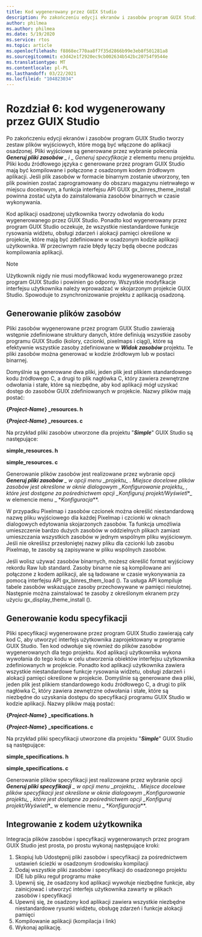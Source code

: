 ```yaml
---
title: Kod wygenerowany przez GUIX Studio
description: Po zakończeniu edycji ekranów i zasobów program GUIX Studio tworzy zestaw plików wyjściowych, które mogą być włączone do aplikacji osadzonej.
author: philmea
ms.author: philmea
ms.date: 5/19/2020
ms.service: rtos
ms.topic: article
ms.openlocfilehash: f8868ec770aa8f7f35d2866b99e3eb8f501281a8
ms.sourcegitcommit: e3d42e1f2920ec9cb002634b542bc20754f9544e
ms.translationtype: MT
ms.contentlocale: pl-PL
ms.lasthandoff: 03/22/2021
ms.locfileid: "104823034"
---
```

# <a name="chapter-6-guix-studio-generated-code"></a>Rozdział 6: kod wygenerowany przez GUIX Studio

Po zakończeniu edycji ekranów i zasobów program GUIX Studio tworzy zestaw plików wyjściowych, które mogą być włączone do aplikacji osadzonej. Pliki wyjściowe są generowane przez wybranie polecenia ***Generuj pliki zasobów** _ i _ *_Generuj specyfikacje_** z elementu menu projektu. Pliki kodu źródłowego języka c generowane przez program GUIX Studio mają być kompilowane i połączone z osadzonym kodem źródłowym aplikacji. Jeśli plik zasobów w formacie binarnym zostanie utworzony, ten plik powinien zostać zaprogramowany do obszaru magazynu nietrwałego w miejscu docelowym, a funkcja interfejsu API GUIX gx_binres_theme_install powinna zostać użyta do zainstalowania zasobów binarnych w czasie wykonywania.

Kod aplikacji osadzonej użytkownika tworzy odwołania do kodu wygenerowanego przez GUIX Studio. Ponadto kod wygenerowany przez program GUIX Studio oczekuje, że wszystkie niestandardowe funkcje rysowania widżetu, obsługi zdarzeń i alokacji pamięci określone w projekcie, które mają być zdefiniowane w osadzonym kodzie aplikacji użytkownika. W przeciwnym razie błędy łączy będą obecne podczas kompilowania aplikacji.

> [!NOTE]
> Użytkownik nigdy nie musi modyfikować kodu wygenerowanego przez program GUIX Studio i powinien go odporny. Wszystkie modyfikacje interfejsu użytkownika należy wprowadzać w skojarzonym projekcie GUIX Studio. Spowoduje to zsynchronizowanie projektu z aplikacją osadzoną.

## <a name="generating-resource-files"></a>Generowanie plików zasobów

Pliki zasobów wygenerowane przez program GUIX Studio zawierają wstępnie zdefiniowane struktury danych, które definiują wszystkie zasoby programu GUIX Studio (kolory, czcionki, pixelmaps i ciągi), które są efektywnie wszystkie zasoby zdefiniowane w ***Widok zasobów*** projektu. Te pliki zasobów można generować w kodzie źródłowym lub w postaci binarnej.

Domyślnie są generowane dwa pliki, jeden plik jest plikiem standardowego kodu źródłowego C, a drugi to plik nagłówka C, który zawiera zewnętrzne odwołania i stałe, które są niezbędne, aby kod aplikacji mógł uzyskać dostęp do zasobów GUIX zdefiniowanych w projekcie. Nazwy plików mają postać:

**{*Project-Name*} _resources. h**

**{*Project-Name*} _resources. c**

Na przykład pliki zasobów utworzone dla projektu "***Simple***" GUIX Studio są następujące:

**simple_resources. h**

**simple_resources. c**

Generowanie plików zasobów jest realizowane przez wybranie opcji ***Generuj pliki zasobów** _ w opcji menu _*_projektu_*_ . Miejsce docelowe plików zasobów jest określone w oknie dialogowym _*_Konfigurowanie projektu_*_ , które jest dostępne za pośrednictwem opcji _*_Konfiguruj projekt/Wyświetl_*_ w elemencie menu _ *_Konfiguracja_**.

W przypadku Pixelmap i zasobów czcionek można określić niestandardową nazwę pliku wyjściowego dla każdej Pixelmap i czcionki w oknach dialogowych edytowania skojarzonych zasobów. Ta funkcja umożliwia umieszczenie bardzo dużych zasobów w oddzielnych plikach zamiast umieszczania wszystkich zasobów w jednym wspólnym pliku wyjściowym. Jeśli nie określisz przesłoniętej nazwy pliku dla czcionki lub zasobu Pixelmap, te zasoby są zapisywane w pliku wspólnych zasobów.

Jeśli wolisz używać zasobów binarnych, możesz określić format wyjściowy rekordu Raw lub standard. Zasoby binarne nie są kompilowane ani połączone z kodem aplikacji, ale są ładowane w czasie wykonywania za pomocą interfejsu API gx_binres_them_load (). Ta usługa API kompiluje tabele zasobów wskazujące zasoby przechowywane w pamięci nieulotnej. Następnie można zainstalować te zasoby z określonym ekranem przy użyciu gx_display_theme_install ().

## <a name="generating-specification-code"></a>Generowanie kodu specyfikacji

Pliki specyfikacji wygenerowane przez program GUIX Studio zawierają cały kod C, aby utworzyć interfejs użytkownika zaprojektowany w programie GUIX Studio. Ten kod odwołuje się również do plików zasobów wygenerowanych dla tego projektu. Kod aplikacji użytkownika wykona wywołania do tego kodu w celu utworzenia obiektów interfejsu użytkownika zdefiniowanych w projekcie. Ponadto kod aplikacji użytkownika zawiera wszystkie niestandardowe funkcje rysowania widżetu, obsługi zdarzeń i alokacji pamięci określone w projekcie. Domyślnie są generowane dwa pliki, jeden plik jest plikiem standardowego kodu źródłowego C, a drugi to plik nagłówka C, który zawiera zewnętrzne odwołania i stałe, które są niezbędne do uzyskania dostępu do specyfikacji programu GUIX Studio w kodzie aplikacji. Nazwy plików mają postać:

**{*Project-Name*} _specifications. h**

**{*Project-Name*} _specifications. c**

Na przykład pliki specyfikacji utworzone dla projektu "***Simple***" GUIX Studio są następujące:

**simple_specifications. h**

**simple_specifications. c**

Generowanie plików specyfikacji jest realizowane przez wybranie opcji ***Generuj pliki specyfikacji** _ w opcji menu _*_projektu_*_ . Miejsce docelowe plików specyfikacji jest określone w oknie dialogowym _*_Konfigurowanie projektu_*_ , które jest dostępne za pośrednictwem opcji _*_Konfiguruj projekt/Wyświetl_*_ w elemencie menu _ *_Konfiguracja_**.

## <a name="integrating-with-user-code"></a>Integrowanie z kodem użytkownika

Integracja plików zasobów i specyfikacji wygenerowanych przez program GUIX Studio jest prosta, po prostu wykonaj następujące kroki:

1. Skopiuj lub Udostępnij pliki zasobów i specyfikacji za pośrednictwem ustawień ścieżki w osadzonym środowisku kompilacji
2. Dodaj wszystkie pliki zasobów i specyfikacji do osadzonego projektu IDE lub pliku reguł programu make
3. Upewnij się, że osadzony kod aplikacji wywołuje niezbędne funkcje, aby zainicjować i utworzyć interfejs użytkownika zawarty w plikach zasobów i specyfikacji
4. Upewnij się, że osadzony kod aplikacji zawiera wszystkie niezbędne niestandardowe rysunki widżetu, obsługę zdarzeń i funkcje alokacji pamięci
5. Kompilowanie aplikacji (kompilacja i link)
6. Wykonaj aplikację.